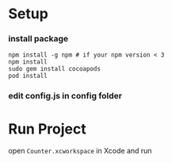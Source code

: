 # Setup

### install package
```
npm install -g npm # if your npm version < 3
npm install
sudo gem install cocoapods
pod install
```
### edit config.js in config folder


# Run Project

open `Counter.xcworkspace` in Xcode and run
